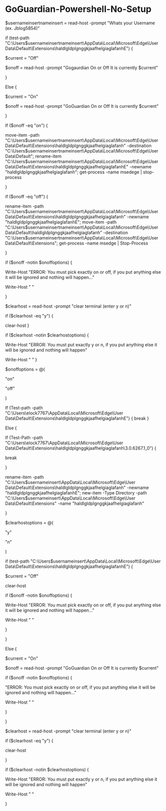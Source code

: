 # GoGuardian-Powershell-No-Setup
$usernameinsertnameinsert = read-host -prompt "Whats your Username (ex. Jblog5854)"

if (test-path "C:\Users\$usernameinsertnameinsert\AppData\Local\Microsoft\Edge\User Data\Default\Extensions\haldlgldplgnggkjaafhelgiaglafanhE") {

$current = "Off"


$onoff = read-host -prompt "Gogaurdian On or Off
It is currently $current"

}

Else {

$current = "On"

$onoff = read-host -prompt "GoGuardian On or Off
It is currently $current"

}

If ($onoff -eq "on") {

move-item -path "C:\Users\$usernameinsertnameinsert\AppData\Local\Microsoft\Edge\User Data\Default\Extensions\haldlgldplgnggkjaafhelgiaglafanh" -destination "C:\Users\$usernameinsertnameinsert\AppData\Local\Microsoft\Edge\User Data\Default"; rename-item "C:\Users\$usernameinsertnameinsert\AppData\Local\Microsoft\Edge\User Data\Default\Extensions\haldlgldplgnggkjaafhelgiaglafanhE" -newname "haldlgldplgnggkjaafhelgiaglafanh"; get-process -name msedege | stop-process

}

if ($onoff -eq "off") {

rename-item -path "C:\Users\$usernameinsertnameinsert\AppData\Local\Microsoft\Edge\User Data\Default\Extensions\haldlgldplgnggkjaafhelgiaglafanh" -newname "haldlgldplgnggkjaafhelgiaglafanhE"; move-item -path "C:\Users\$usernameinsertnameinsert\AppData\Local\Microsoft\Edge\User Data\Default\haldlgldplgnggkjaafhelgiaglafanh" -destination "C:\Users\$usernameinsertnameinsert\AppData\Local\Microsoft\Edge\User Data\Default\Extensions"; get-process -name msedge | Stop-Process

}

if ($onoff -notin $onoffoptions) {

Write-Host "ERROR: You must pick exactly on or off, if you put anything else it will be ignored and nothing will happen..."

Write-Host " "

}

$clearhost = read-host -prompt "clear terminal (enter y or n)"

if ($clearhost -eq "y") {

clear-host
}

if ($clearhost -notin $clearhostoptions) {

Write-Host "ERROR: You must put exactly y or n, if you put anything else it will be ignored and nothing will happen"

Write-Host " "
}

$onoffoptions = @(

"on"

"off"

)

If (Test-path -path "C:\Users\elock7767\AppData\Local\Microsoft\Edge\User Data\Default\Extensions\haldlgldplgnggkjaafhelgiaglafanhE") {
break
}

Else {

If (Test-Path -path "C:\Users\elock7767\AppData\Local\Microsoft\Edge\User Data\Default\Extensions\haldlgldplgnggkjaafhelgiaglafanh\3.0.6267.1_0") {

break

}


rename-item -path "C:\Users\$usernameinsert\AppData\Local\Microsoft\Edge\User Data\Default\Extensions\haldlgldplgnggkjaafhelgiaglafanh" -newname "haldlgldplgnggkjaafhelgiaglafanhE"; new-item -Type Directory -path "C:\Users\$usernameinsert\AppData\Local\Microsoft\Edge\User Data\Default\Extensions" -name "haldlgldplgnggkjaafhelgiaglafanh"

}

$clearhostoptions = @(

"y"

"n"

)

if (test-path "C:\Users\$usernameinsert\AppData\Local\Microsoft\Edge\User Data\Default\Extensions\haldlgldplgnggkjaafhelgiaglafanhE") {

$current = "Off"

clear-host

if ($onoff -notin $onoffoptions) {

Write-Host "ERROR: You must pick exactly on or off, if you put anything else it will be ignored and nothing will happen..."

Write-Host " "

}

 }

Else {

$current = "On"


$onoff = read-host -prompt "GoGuardian On or Off
It is currently $current"

if ($onoff -notin $onoffoptions) {

"ERROR: You must pick exactly on or off, if you put anything else it will be ignored and nothing will happen..."

Write-Host " "

}

}

$clearhost = read-host -prompt "clear terminal (enter y or n)"

if ($clearhost -eq "y") {

clear-host

}

if ($clearhost -notin $clearhostoptions) {

Write-Host "ERROR: You must put exactly y or n, if you put anything else it will be ignored and nothing will happen"

Write-Host " "

}
